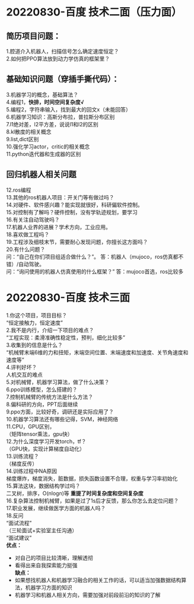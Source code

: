 # 20220830-百度 技术二面（压力面）

## 简历项目问题：

1.腔道介入机器人，扫描信号怎么确定速度恒定？  
2.如何把PPO算法放到动力学仿真的框架里？    

## 基础知识问题（穿插手撕代码）：

3.机器学习的概念，基础算法？    
4.编程1，**快排，时间空间复杂度√**    
5.编程2，字符串输入，找到最大的回文x（未能回答）    
6.机器学习知识：高斯分布拉，普拉斯分布区别     
7.l1绝对差，l2平方差，说说l1和l2的区别      
8.kl散度的相关概念     
9.list,dict区别     
10.强化学习actor，critic的相关概念      
11.python迭代器和生成器的区别     

## 回归机器人相关问题

12.ros编程      
13.其他的ros机器人项目：开关门等有做过吗？      
14.对硬件、软件感兴趣？能实现就很好，科研偏软件控制。      
15.对控制有了解吗？硬件控制，没有学轨迹规划，要学习     
16.有关注自动驾驶吗？      
17.机器人业界的进展？学术方向，工业应用。      
18.喜欢做工程吗？        
19.工程涉及细枝末节，需要耐心发现问题，你擅长这方面吗？       
20.有什么问题？         
问：“自己在你们项目组适合做什么？”。       答：机器人（mujoco，ros仿真都不错）/自动驾驶。        
问：“询问使用的机器人仿真使用的什么框架？”  答：mujoco首选，ros比较多         



# 20220830-百度 技术三面

1.你这个项目，项目目标？     
“恒定接触力，恒定速度”      
2.我不是内行，介绍一下项目的难点？      
“工程实现：柔滑准确性稳定性，预判，细化比较多”      
3.收集到的信息是什么？      
“机械臂末端6维的力和扭矩，末端空间位置、末端速度和加速度、关节角速度和速度等”      
4.评判好坏？     
人机交互的难点     
5.对机械臂，机器学习算法，做了什么决策？     
6.ppo训练模型，怎么搭建的？      
7.控制机械臂的传统方法是什么方法？      
8.偏科研的方向，PPT后面继续      
9.ppo方面，比较好奇，调研还是实际应用了？       
10.机器学习算法还有哪些记得，SVM，神经网络        
11.CPU，GPU区别，       
（矩阵tensor乘法，gpu快）     
12.为什么深度学习开发torch，tf？       
（GPU快，实现计算梯度自动化）        
13.训练流程？        
（梯度反传）        
14.训练过程中NA原因        
梯度爆炸，梯度消失，脏数据，损失函数设置不合理，权重与学习率初始化       
15.算法这块，数据结构学过吗？      
二叉树，排序，O(nlogn)等 **重提了时间复杂度和空间复杂度**       
16.复杂算法控制机械臂，如果是过了1s后才反馈，那么你怎么去定位问题？        
17.职业发展，继续做医学方面的机器人吗？       
18.反问         
“面试流程”      
（三轮面试+实验室主任沟通）        
“面试建议”        
**优点：**       
- 对自己的项目比较清晰，理解透彻     
- 看得出来自我探索能力挺强        
**缺点：**     
- 如果想找机器人和机器学习融合的相关工作的话，可以适当加强数据结构算法，机器学习方面的知识      
- 机器学习和机器人相关方向，需要加强对前段前沿的知识的了解        

